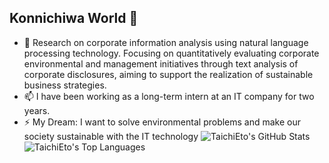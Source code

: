 ## Konnichiwa World 👋

<!--
**TaichiEto/TaichiEto** is a ✨ _special_ ✨ repository because its `README.md` (this file) appears on your GitHub profile.

Here are some ideas to get you started:

- 🔭 I’m currently working on ...
- 🌱 I’m currently learning ...
- 👯 I’m looking to collaborate on ...
- 🤔 I’m looking for help with ...
- 💬 Ask me about ...
- 📫 How to reach me: ...
- 😄 Pronouns: ...
- ⚡ Fun fact: ...
-->

- 🔭 Research on corporate information analysis using natural language processing technology. Focusing on quantitatively evaluating corporate environmental and management initiatives through text analysis of corporate disclosures, aiming to support the realization of sustainable business strategies.
- 📫 I have been working as a long-term intern at an IT company for two years.
- ⚡ My Dream: I want to solve environmental problems and make our society sustainable with the IT technology
![TaichiEto's GitHub Stats](https://github-readme-stats.vercel.app/api?username=TaichiEto&count_private=true&show_icons=true&theme=github_dark)
![TaichiEto's Top Languages](https://github-readme-stats.vercel.app/api/top-langs/?username=TaichiEto&layout=compact&theme=github_dark)


